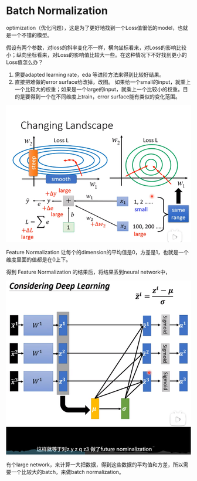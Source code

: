 # Batch Normalization

optimization（优化问题），这是为了更好地找到一个Loss值很低的model，也就是一个不错的模型。

假设有两个参数，对loss的斜率变化不一样，横向坐标看来，对Loss的影响比较小；纵向坐标看来，对Loss的影响值比较大一些。在这种情况下不好找到更小的Loss值怎么办？

1. 需要adapted learning rate，eda 等进阶方法来得到比较好结果。
2. 直接把难做的error surface给改掉，改图。
   如果给一个small的input，就乘上一个比较大的权重；如果是一个large的input，就乘上一个比较小的权重。目的是要得到一个在不同维度上train，error surface能有类似的变化范围。

![](https://raw.githubusercontent.com/feiguang414/blogImage/main/image/202402081543110.png)



Feature Normalization
	让每个的dimension的平均值是0，方差是1，也就是一个维度里面的值都是在0上下。

得到 Feature Normalization 的结果后，将结果丢到neural network中，

![](https://raw.githubusercontent.com/feiguang414/blogImage/main/image/202402081557868.png)

有个large network，来计算一大把数据，得到这些数据的平均值和方差，所以需要一个比较大的batch，来做batch normalization。